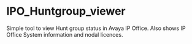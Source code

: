 # IPO_Huntgroup_viewer
Simple tool to view Hunt group status in Avaya IP Office.
Also shows IP Office System information and nodal licences.
